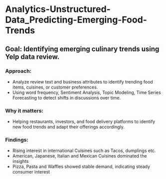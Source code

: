 # Analytics-Unstructured-Data_Predicting-Emerging-Food-Trends

## Goal: Identifying emerging culinary trends using Yelp data review.

### Approach:
- Analyze review text and business attributes to identify trending food items, cuisines, or customer preferences.
- Using word frequency, Sentiment Analysis, Topic Modeling, Time Series Forecasting to detect shifts in discussions over time.
### Why it matters:
- Helping restaurants, investors, and food delivery platforms to identify new food trends and adapt their offerings accordingly.
### Findings:
- Rising interest in international Cuisines such as Tacos, dumplings etc.
- American, Japanese, Italian and Mexican Cuisines dominated the insights
- Pizza, Pasta and Waffles showed stable demand, indicating steady consumer interest
